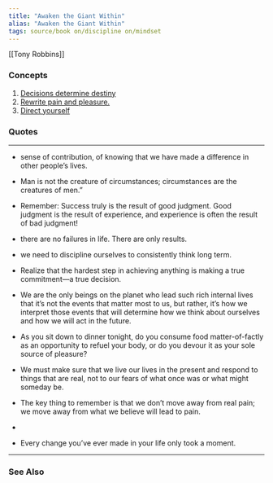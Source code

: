 ```yaml
---
title: "Awaken the Giant Within"
alias: "Awaken the Giant Within"
tags: source/book on/discipline on/mindset
---
```


[[Tony Robbins]]

### Concepts
1. [Decisions determine destiny](decisions-determine-destiny.md)
2. [Rewrite pain and pleasure.](neuro-associative-conditioning.md)
3. [Direct yourself](niagara-syndrome.md)


### Quotes
---

- sense of contribution, of knowing that we have made a difference in other people’s lives.

- Man is not the creature of circumstances; circumstances are the creatures of men.”

- Remember: Success truly is the result of good judgment. Good judgment is the result of experience, and experience is often the result of bad judgment!

- there are no failures in life. There are only results.

- we need to discipline ourselves to consistently think long term.

- Realize that the hardest step in achieving anything is making a true commitment—a true decision.

- We are the only beings on the planet who lead such rich internal lives that it’s not the events that matter most to us, but rather, it’s how we interpret those events that will determine how we think about ourselves and how we will act in the future.

- As you sit down to dinner tonight, do you consume food matter-of-factly as an opportunity to refuel your body, or do you devour it as your sole source of pleasure?

- We must make sure that we live our lives in the present and respond to things that are real, not to our fears of what once was or what might someday be.

- The key thing to remember is that we don’t move away from real pain; we move away from what we believe will lead to pain.
- 
- Every change you’ve ever made in your life only took a moment.


----
### See Also